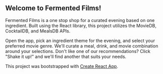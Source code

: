 ## Welcome to Fermented Films!

Fermented Films is a one stop shop for a curated evening based on one ingredient. Built using the React library, this project utilizes the MovieDB, CocktailDB, and MealsDB APIs.

Open the app, pick an ingredient theme for the evening, and select your preferred movie genre. We'll curate a meal, drink, and movie combination around your selections. Don't like one of our recommendations? Click "Shake it up!" and we'll find another that suits your needs.

This project was bootstrapped with [Create React App](https://github.com/facebook/create-react-app).
